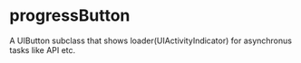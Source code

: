 # progressButton
A UIButton subclass that shows loader(UIActivityIndicator) for asynchronus tasks like API etc.
